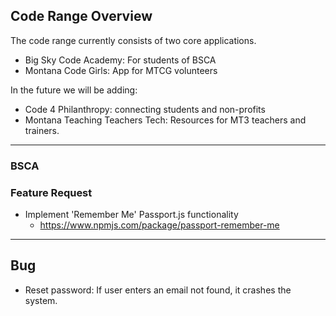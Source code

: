 ## Code Range Overview

The code range currently consists of two core applications.
 - Big Sky Code Academy: For students of BSCA
 - Montana Code Girls: App for MTCG volunteers

In the future we will be adding:
- Code 4 Philanthropy: connecting students and non-profits
- Montana Teaching Teachers Tech: Resources for MT3 teachers and trainers.


----
### BSCA


### Feature Request

* Implement 'Remember Me' Passport.js functionality
  - https://www.npmjs.com/package/passport-remember-me


----
## Bug
* Reset password: If user enters an email not found, it crashes the system.
